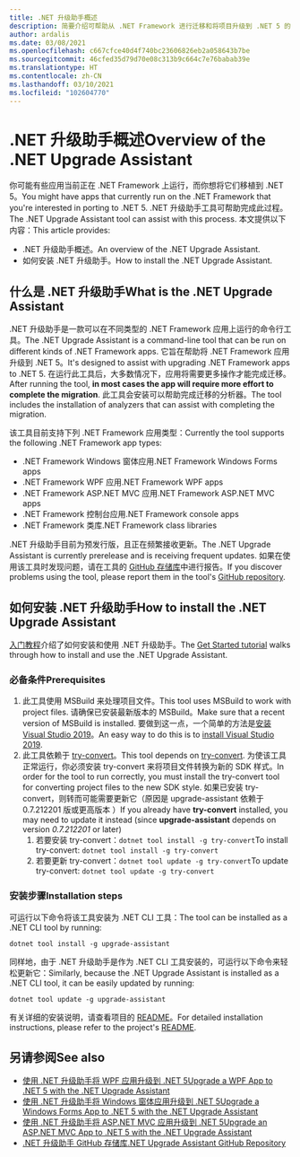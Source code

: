 ```yaml
---
title: .NET 升级助手概述
description: 简要介绍可帮助从 .NET Framework 进行迁移和将项目升级到 .NET 5 的 .NET 升级助手工具。
author: ardalis
ms.date: 03/08/2021
ms.openlocfilehash: c667cfce40d4f740bc23606826eb2a058643b7be
ms.sourcegitcommit: 46cfed35d79d70e08c313b9c664c7e76babab39e
ms.translationtype: HT
ms.contentlocale: zh-CN
ms.lasthandoff: 03/10/2021
ms.locfileid: "102604770"
---
```

# <a name="overview-of-the-net-upgrade-assistant"></a><span data-ttu-id="e13ec-103">.NET 升级助手概述</span><span class="sxs-lookup"><span data-stu-id="e13ec-103">Overview of the .NET Upgrade Assistant</span></span>

<span data-ttu-id="e13ec-104">你可能有些应用当前正在 .NET Framework 上运行，而你想将它们移植到 .NET 5。</span><span class="sxs-lookup"><span data-stu-id="e13ec-104">You might have apps that currently run on the .NET Framework that you're interested in porting to .NET 5.</span></span> <span data-ttu-id="e13ec-105">.NET 升级助手工具可帮助完成此过程。</span><span class="sxs-lookup"><span data-stu-id="e13ec-105">The .NET Upgrade Assistant tool can assist with this process.</span></span> <span data-ttu-id="e13ec-106">本文提供以下内容：</span><span class="sxs-lookup"><span data-stu-id="e13ec-106">This article provides:</span></span>

- <span data-ttu-id="e13ec-107">.NET 升级助手概述。</span><span class="sxs-lookup"><span data-stu-id="e13ec-107">An overview of the .NET Upgrade Assistant.</span></span>
- <span data-ttu-id="e13ec-108">如何安装 .NET 升级助手。</span><span class="sxs-lookup"><span data-stu-id="e13ec-108">How to install the .NET Upgrade Assistant.</span></span>

## <a name="what-is-the-net-upgrade-assistant"></a><span data-ttu-id="e13ec-109">什么是 .NET 升级助手</span><span class="sxs-lookup"><span data-stu-id="e13ec-109">What is the .NET Upgrade Assistant</span></span>

<span data-ttu-id="e13ec-110">.NET 升级助手是一款可以在不同类型的 .NET Framework 应用上运行的命令行工具。</span><span class="sxs-lookup"><span data-stu-id="e13ec-110">The .NET Upgrade Assistant is a command-line tool that can be run on different kinds of .NET Framework apps.</span></span> <span data-ttu-id="e13ec-111">它旨在帮助将 .NET Framework 应用升级到 .NET 5。</span><span class="sxs-lookup"><span data-stu-id="e13ec-111">It's designed to assist with upgrading .NET Framework apps to .NET 5.</span></span> <span data-ttu-id="e13ec-112">在运行此工具后，大多数情况下，应用将需要更多操作才能完成迁移。</span><span class="sxs-lookup"><span data-stu-id="e13ec-112">After running the tool, **in most cases the app will require more effort to complete the migration**.</span></span> <span data-ttu-id="e13ec-113">此工具会安装可以帮助完成迁移的分析器。</span><span class="sxs-lookup"><span data-stu-id="e13ec-113">The tool includes the installation of analyzers that can assist with completing the migration.</span></span>

<span data-ttu-id="e13ec-114">该工具目前支持下列 .NET Framework 应用类型：</span><span class="sxs-lookup"><span data-stu-id="e13ec-114">Currently the tool supports the following .NET Framework app types:</span></span>

- <span data-ttu-id="e13ec-115">.NET Framework Windows 窗体应用</span><span class="sxs-lookup"><span data-stu-id="e13ec-115">.NET Framework Windows Forms apps</span></span>
- <span data-ttu-id="e13ec-116">.NET Framework WPF 应用</span><span class="sxs-lookup"><span data-stu-id="e13ec-116">.NET Framework WPF apps</span></span>
- <span data-ttu-id="e13ec-117">.NET Framework ASP.NET MVC 应用</span><span class="sxs-lookup"><span data-stu-id="e13ec-117">.NET Framework ASP.NET MVC apps</span></span>
- <span data-ttu-id="e13ec-118">.NET Framework 控制台应用</span><span class="sxs-lookup"><span data-stu-id="e13ec-118">.NET Framework console apps</span></span>
- <span data-ttu-id="e13ec-119">.NET Framework 类库</span><span class="sxs-lookup"><span data-stu-id="e13ec-119">.NET Framework class libraries</span></span>

<span data-ttu-id="e13ec-120">.NET 升级助手目前为预发行版，且正在频繁接收更新。</span><span class="sxs-lookup"><span data-stu-id="e13ec-120">The .NET Upgrade Assistant is currently prerelease and is receiving frequent updates.</span></span> <span data-ttu-id="e13ec-121">如果在使用该工具时发现问题，请在工具的 [GitHub 存储库](https://github.com/dotnet/upgrade-assistant)中进行报告。</span><span class="sxs-lookup"><span data-stu-id="e13ec-121">If you discover problems using the tool, please report them in the tool's [GitHub repository](https://github.com/dotnet/upgrade-assistant).</span></span>

## <a name="how-to-install-the-net-upgrade-assistant"></a><span data-ttu-id="e13ec-122">如何安装 .NET 升级助手</span><span class="sxs-lookup"><span data-stu-id="e13ec-122">How to install the .NET Upgrade Assistant</span></span>

<span data-ttu-id="e13ec-123">[入门教程](https://aka.ms/dotnet-upgrade-assistant-install)介绍了如何安装和使用 .NET 升级助手。</span><span class="sxs-lookup"><span data-stu-id="e13ec-123">The [Get Started tutorial](https://aka.ms/dotnet-upgrade-assistant-install) walks through how to install and use the .NET Upgrade Assistant.</span></span>

### <a name="prerequisites"></a><span data-ttu-id="e13ec-124">必备条件</span><span class="sxs-lookup"><span data-stu-id="e13ec-124">Prerequisites</span></span>

1. <span data-ttu-id="e13ec-125">此工具使用 MSBuild 来处理项目文件。</span><span class="sxs-lookup"><span data-stu-id="e13ec-125">This tool uses MSBuild to work with project files.</span></span> <span data-ttu-id="e13ec-126">请确保已安装最新版本的 MSBuild。</span><span class="sxs-lookup"><span data-stu-id="e13ec-126">Make sure that a recent version of MSBuild is installed.</span></span> <span data-ttu-id="e13ec-127">要做到这一点，一个简单的方法是[安装 Visual Studio 2019](https://visualstudio.microsoft.com/downloads/)。</span><span class="sxs-lookup"><span data-stu-id="e13ec-127">An easy way to do this is to [install Visual Studio 2019](https://visualstudio.microsoft.com/downloads/).</span></span>
1. <span data-ttu-id="e13ec-128">此工具依赖于 [try-convert](https://github.com/dotnet/try-convert)。</span><span class="sxs-lookup"><span data-stu-id="e13ec-128">This tool depends on [try-convert](https://github.com/dotnet/try-convert).</span></span> <span data-ttu-id="e13ec-129">为使该工具正常运行，你必须安装 try-convert 来将项目文件转换为新的 SDK 样式。</span><span class="sxs-lookup"><span data-stu-id="e13ec-129">In order for the tool to run correctly, you must install the try-convert tool for converting project files to the new SDK style.</span></span> <span data-ttu-id="e13ec-130">如果已安装 try-convert，则转而可能需要更新它（原因是 upgrade-assistant 依赖于 0.7.212201 版或更高版本 ）</span><span class="sxs-lookup"><span data-stu-id="e13ec-130">If you already have **try-convert** installed, you may need to update it instead (since **upgrade-assistant** depends on version _0.7.212201_ or later)</span></span>
    1. <span data-ttu-id="e13ec-131">若要安装 try-convert：`dotnet tool install -g try-convert`</span><span class="sxs-lookup"><span data-stu-id="e13ec-131">To install try-convert: `dotnet tool install -g try-convert`</span></span>
    1. <span data-ttu-id="e13ec-132">若要更新 try-convert：`dotnet tool update -g try-convert`</span><span class="sxs-lookup"><span data-stu-id="e13ec-132">To update try-convert: `dotnet tool update -g try-convert`</span></span>

### <a name="installation-steps"></a><span data-ttu-id="e13ec-133">安装步骤</span><span class="sxs-lookup"><span data-stu-id="e13ec-133">Installation steps</span></span>

<span data-ttu-id="e13ec-134">可运行以下命令将该工具安装为 .NET CLI 工具：</span><span class="sxs-lookup"><span data-stu-id="e13ec-134">The tool can be installed as a .NET CLI tool by running:</span></span>

```dotnet
dotnet tool install -g upgrade-assistant
```

<span data-ttu-id="e13ec-135">同样地，由于 .NET 升级助手是作为 .NET CLI 工具安装的，可运行以下命令来轻松更新它：</span><span class="sxs-lookup"><span data-stu-id="e13ec-135">Similarly, because the .NET Upgrade Assistant is installed as a .NET CLI tool, it can be easily updated by running:</span></span>

```dotnet
dotnet tool update -g upgrade-assistant
```

<span data-ttu-id="e13ec-136">有关详细的安装说明，请查看项目的 [README](https://github.com/dotnet/upgrade-assistant)。</span><span class="sxs-lookup"><span data-stu-id="e13ec-136">For detailed installation instructions, please refer to the project's [README](https://github.com/dotnet/upgrade-assistant).</span></span>

## <a name="see-also"></a><span data-ttu-id="e13ec-137">另请参阅</span><span class="sxs-lookup"><span data-stu-id="e13ec-137">See also</span></span>

- [<span data-ttu-id="e13ec-138">使用 .NET 升级助手将 WPF 应用升级到 .NET 5</span><span class="sxs-lookup"><span data-stu-id="e13ec-138">Upgrade a WPF App to .NET 5 with the .NET Upgrade Assistant</span></span>](upgrade-assistant-wpf-framework.md)
- [<span data-ttu-id="e13ec-139">使用 .NET 升级助手将 Windows 窗体应用升级到 .NET 5</span><span class="sxs-lookup"><span data-stu-id="e13ec-139">Upgrade a Windows Forms App to .NET 5 with the .NET Upgrade Assistant</span></span>](upgrade-assistant-winforms-framework.md)
- [<span data-ttu-id="e13ec-140">使用 .NET 升级助手将 ASP.NET MVC 应用升级到 .NET 5</span><span class="sxs-lookup"><span data-stu-id="e13ec-140">Upgrade an ASP.NET MVC App to .NET 5 with the .NET Upgrade Assistant</span></span>](upgrade-assistant-aspnetmvc.md)
- [<span data-ttu-id="e13ec-141">.NET 升级助手 GitHub 存储库</span><span class="sxs-lookup"><span data-stu-id="e13ec-141">.NET Upgrade Assistant GitHub Repository</span></span>](https://github.com/dotnet/upgrade-assistant)
